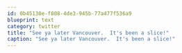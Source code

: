 ```yaml
---
id: 0b45130e-f808-4de3-945b-77a477f536a9
blueprint: text
category: twitter
title: "See ya later Vancouver.  It's been a slice!"
caption: "See ya later Vancouver.  It's been a slice!"
---
```

